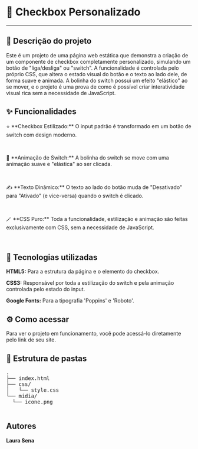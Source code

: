   <h1>🎨 Checkbox Personalizado</h1>
  <hr>

  <h2>📝 Descrição do projeto</h2>
  <p>Este é um projeto de uma página web estática que demonstra a criação de um componente de checkbox completamente personalizado, simulando um botão de "liga/desliga" ou "switch". A funcionalidade é controlada pelo próprio CSS, que altera o estado visual do botão e o texto ao lado dele, de forma suave e animada. A bolinha do switch possui um efeito "elástico" ao se mover, e o projeto é uma prova de como é possível criar interatividade visual rica sem a necessidade de JavaScript.</p>

  <h2>✨ Funcionalidades</h2>
  <p>⭐ **Checkbox Estilizado:** O input padrão é transformado em um botão de switch com design moderno.</p>
  <br>
  <p>🚀 **Animação de Switch:** A bolinha do switch se move com uma animação suave e "elástica" ao ser clicada.</p>
  <br>
  <p>✍️ **Texto Dinâmico:** O texto ao lado do botão muda de "Desativado" para "Ativado" (e vice-versa) quando o switch é clicado.</p>
  <br>
  <p>🪄 **CSS Puro:** Toda a funcionalidade, estilização e animação são feitas exclusivamente com CSS, sem a necessidade de JavaScript.</p>
  <br>

  <h2>🚀 Tecnologias utilizadas</h2>
  <p><strong>HTML5:</strong> Para a estrutura da página e o elemento do checkbox.</p>
  <p><strong>CSS3:</strong> Responsável por toda a estilização do switch e pela animação controlada pelo estado do input.</p>
  <p><strong>Google Fonts:</strong> Para a tipografia 'Poppins' e 'Roboto'.</p>

  <h2>⚙️ Como acessar</h2>
  <p>Para ver o projeto em funcionamento, você pode acessá-lo diretamente pelo link de seu site.</p>

  <h2>📁 Estrutura de pastas</h2>
  <pre>
.
├── index.html
├── css/
│   └── style.css
└── midia/
  └── icone.png
  </pre>

  <h2>Autores</h2>
  <p><strong>Laura Sena</strong></p>
